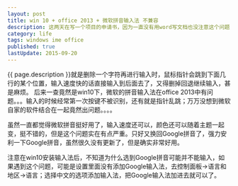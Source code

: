```yaml
---
layout: post
title: win 10 + office 2013 + 微软拼音输入法 不兼容
description: 这两天在写一个项目的申请书，因为一直没有用word写文档也没注意这个问题，昨天写word的时候觉得非常卡顿，还时不出现一些鼠标指针跳屏的问题。。。
category: life
tags: windows ime office
published: true
lastUpdate: 2015-09-20
---
```


{{ page.description }}就是删除一个字符再进行输入时，鼠标指针会跳到下面几行的某个位置，输入速度快的话直接输入到后面去了，又得删掉回退继续输入，甚是麻烦。
后来一查竟然是win10下，微软的拼音输入法在office 2013中有问题。。。输入的时候经常第一次按键不被识别，还有就是指针乱跳；万万没想到微软自家的软件结合在一起竟然出问题。。。。

虽然一直都觉得微软拼音挺好用了，输入速度还可以，颜色还可以随着主题一起变，挺不错的，但是这个问题实在有点严重。只好又换回Google拼音了，强力安利一下Google拼音，虽然很久没有更新了，但是确实非常好用。

注意在win10安装输入法后，不知道为什么选到Google拼音可能并不能输入，如果遇到这个问题，可能是设置里面没有添加Google输入法，去控制面板->语言和地区->语言；选择中文的选项添加输入法，把Google输入法加进去就可以了。

